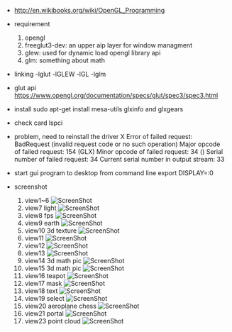 * http://en.wikibooks.org/wiki/OpenGL_Programming
* requirement
  1. opengl
  2. freeglut3-dev: an upper aip layer for window managment
  3. glew: used for dynamic load opengl library api
  4. glm: something about math

* linking
  -lglut -lGLEW -lGL -lglm

* glut api
  https://www.opengl.org/documentation/specs/glut/spec3/spec3.html

* install
  sudo apt-get install mesa-utils
  glxinfo and glxgears

* check card
  lspci

* problem, need to reinstall the driver
  X Error of failed request:  BadRequest (invalid request code or no such operation)
  Major opcode of failed request:  154 (GLX)
  Minor opcode of failed request:  34 ()
  Serial number of failed request:  34
  Current serial number in output stream:  33

* start gui program to desktop from command line
  export DISPLAY=:0

* screenshot
  1. view1~6
  ![ScreenShot](https://raw.githubusercontent.com/louxiu/game-graph/master/data/main.png)
  7. view7 light
  ![ScreenShot](https://raw.githubusercontent.com/louxiu/game-graph/master/data/view7.png)
  8. view8 fps
  ![ScreenShot](https://raw.githubusercontent.com/louxiu/game-graph/master/data/view8.png)
  9. view9 earth
  ![ScreenShot](https://raw.githubusercontent.com/louxiu/game-graph/master/data/view9.png)
  10. view10 3d texture
  ![ScreenShot](https://raw.githubusercontent.com/louxiu/game-graph/master/data/view10.png)
  11. view11
  ![ScreenShot](https://raw.githubusercontent.com/louxiu/game-graph/master/data/view11.png)
  12. view12
  ![ScreenShot](https://raw.githubusercontent.com/louxiu/game-graph/master/data/view12.png)
  13. view13
  ![ScreenShot](https://raw.githubusercontent.com/louxiu/game-graph/master/data/view13.png)
  14. view14 3d math pic
  ![ScreenShot](https://raw.githubusercontent.com/louxiu/game-graph/master/data/view14.png)
  15. view15 3d math pic
  ![ScreenShot](https://raw.githubusercontent.com/louxiu/game-graph/master/data/view15.png)
  16. view16 teapot
  ![ScreenShot](https://raw.githubusercontent.com/louxiu/game-graph/master/data/view16.png)
  17. view17 mask
  ![ScreenShot](https://raw.githubusercontent.com/louxiu/game-graph/master/data/view17.png)
  18. view18 text
  ![ScreenShot](https://raw.githubusercontent.com/louxiu/game-graph/master/data/view18.png)
  19. view19 select
  ![ScreenShot](https://raw.githubusercontent.com/louxiu/game-graph/master/data/view19.png)
  20. view20 aeroplane chess
  ![ScreenShot](https://raw.githubusercontent.com/louxiu/game-graph/master/data/view20.png)
  21. view21 portal
  ![ScreenShot](https://raw.githubusercontent.com/louxiu/game-graph/master/data/view21.png)
  22. view23 point cloud
  ![ScreenShot](https://raw.githubusercontent.com/louxiu/game-graph/master/data/view21.png)
